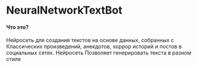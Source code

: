 # NeuralNetworkTextBot

#### Что это?

Нейросеть для создания текстов на основе данных, собранных с 
Классических произведений, анекдотов, хоррор историй и постов в социальных сетях. Нейросеть 
Позволяет генерировать текста в разном стиле 
